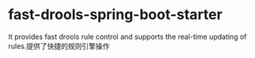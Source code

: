 # fast-drools-spring-boot-starter
It provides fast drools rule control and supports the real-time updating of rules.提供了快捷的规则引擎操作
